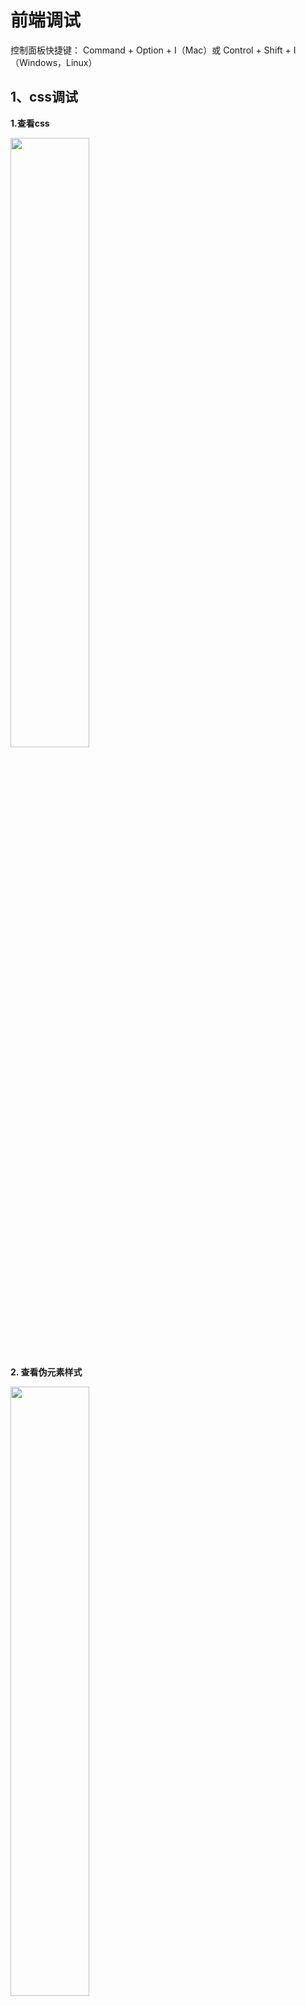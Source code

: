 # 前端调试

控制面板快捷键： Command + Option + I（Mac）或 Control + Shift + I（Windows，Linux）


## 1、css调试

**1.查看css**

<img src='~@imgUrl/debug/css.png' width='50%' >

**2. 查看伪元素样式**

<img src='~@imgUrl/debug/pseudo.png' width='50%' >

**3.添加或修改css样式**

1.直接在原class中添加新样式
2.在新class中添加新样式
3.复选框切换样式声明

<img src='~@imgUrl/debug/style.png' width='50%' >



**4.快捷键修改声明值**

- 编辑声明的值时，可以使用以下键盘快捷键将值递增固定量

```
步长1：Up 将值更改为1
步长0.1：Option+ Up（Mac）或Alt+ Up （Windows，Linux）增加0.1。
步长10：Shift+ Up增加10。
步长100：Shift+ Command+ Up（Mac）或 Shift+ Page Up（Windows，Linux）将值增加100
```

- 快速修改盒模型尺寸



**查看当前元素的事件**

- Ancestors：当前选定节点 + 祖先节点的事件(冒泡)
- Framework listeners：安装在chrome上的插件的事件

**5.使用Coverage选项卡查看CSS和js的使用情况**

打开Coverage方法：
- 打开devtools
- 点击右上角...
- More tools 
- Coverage

快捷键：Command+ Shift+ P（Mac）或 Control+ Shift+ P（Windows，Linux，Chrome OS），输入coverage


## 2、js调试
 - 输出测试
 - 断点调试
     - DOM断点调试
     - js执行断点调试
     - http request 断点调试

**1. 输出调试**

alert、[console](https://developer.mozilla.org/zh-CN/docs/Web/API/Console)、document.write、innerHTML等
 
**控制台**

快捷键： Ctrl+Shift+J (Windows / Linux) 或者 Cmd+Opt+J (Mac)。

- console.log( )
- console.error( )
- console.warn( )
- console.info( )
- console.table( )
- console.time( )、console.timeEnd( )
- console.clear( )
- console.assert( )
- console.group( )、console.groupEnd( )
- console.count( ) 
- copy( )
- 。。。

**格式化输出**

- console.log('%c不一样的console.log', 'font-size: 20px; color: blue');

<img src='~@imgUrl/debug/format.png' width='50%' >

**2.断点调试**



<img src='~@imgUrl/debug/sources.png' width='50%' >


**断点**
- 普通断点
- 条件断点

debugger断点调试

<img src='~@imgUrl/debug/disturb.png' width='50%' >

- Watch：查看自定义表达式的值
- Call stack ：调用栈
- Scope：作用域
- Breakpoints：管理代码断点
- XHR/fetch Breakpoints：[http 请求断点](https://re.m.jd.com/ks/item/999992.html)
- DOM Breakpoints：DOM断点

## 3、source面板
 Control + P or Command + P (Mac)
<img src='~@imgUrl/debug/openfile.png' >


## 4、network 

查看资源加载情况

- 设置是否启用缓存
- 网络加载速度
- 捕捉页面渲染瞬间

**Filter 文本框：过滤请求**

**Group by frame**
http://www.w3school.com.cn/tiy/t.asp?f=html_iframe

**在页面加载期间捕获屏幕截图**：Capture screenshots 捕获屏幕截图 

```
1、将鼠标指针悬停在屏幕截图上以查看捕获屏幕截图的时间点。 Overview 窗格中将显示一条黄线。
2、点击屏幕截图的缩略图以过滤捕获屏幕截图后出现的任何请求。
3、双击缩略图进行放大。
```
<img src='~@imgUrl/debug/screenshot-hover.png' width='50%' >



**跨页面加载保存请求**: Preserve log 复选框

<img src='~@imgUrl/debug/preserve.png' width='50%' >


**Disable cache**：停用浏览器缓存 —— 模拟新用户的体验

**Network Throttling**：模拟 2G、3G 和其他连接速度

**手动清除浏览器缓存、cookie**

<img src='~@imgUrl/debug/clear-browser-cookies.png' width='50%' >


**Hide data URLs**：隐藏数据网址，data: 开头的所有请求都是数据网址

**添加或移除列**
<img src='~@imgUrl/debug/add-column.png' width='50%' >

**[waterfall说明](https://developers.google.com/web/tools/chrome-devtools/network-performance/understanding-resource-timing)**

- Queueing：请求排队
- Stalled：请求等待发送所用的时间
- Waiting(TTFB)：浏览器正在等待响应的第一个字节。 TTFB 表示 Time To First Byte（至第一字节的时间）。此时间包括 1 次往返延迟时间及服务器准备响应所用的时间。
- Content Download：浏览器正在接收响应。



## 5、性能调试

tips：无痕模式下分析，快捷键ctrl + shift + N

- 查看页面渲染过程
- 统计页面各个环节的耗时
- 模拟各个配置下运行情况

<img src='~@imgUrl/debug/chromePerformance2.png' width='50%' >



<img src='~@imgUrl/debug/overview-annotated.jpg' width='50%' >


- FPS(帧率)：绿色竖线越高，FPS越高，红色的话表示长时间帧，很可能会出现卡顿，所在测试的时候要特别注意红色部分
- CPU：CPU的使用情况，面积图指示消耗 CPU 资源的事件类型
- NET：每条色彩横线表示一种资源，越长表示检索资源所需的时间越长

#**三条竖线：**
- 蓝色：DCL —— DOMContentLoaded
- 绿色：FCP —— First Contentful Paint
- 红色：L —— Load

**[页面生命周期](https://www.jianshu.com/p/3b581af02ebf)：**
- DOMContentLoaded
- load
- beforeunload/unload 

**document.readyState**
- loading(加载中)
- interactive(完成加载，文档已被解析)
- complete(所有资源完成加载，load事件将被触发)

### 火焰图

<img src='~@imgUrl/debug/js-profile.png' width='50%' >


<img src='~@imgUrl/debug/pai.png' width='50%' >

* 蓝色(Loading)：网络通信和HTML解析        
* 黄色(Scripting)：JavaScript执行     
* 紫色(Rendering)：样式计算和布局，即重排     
* 绿色(Painting)：重绘      
* 灰色(other)：其它事件花费的时间       
* 白色(Idle)：空闲时间


<img src='~@imgUrl/debug/20180324151603563.png' width='50%' >

* Send Request                发送网络请求时触发
* Receive Response         响应头报文到达时触发
* Receive Data                 请求的响应数据到达事件，如果响应数据很大（拆包），可能会多次触发该事件
* Finish Loading               网络请求完毕事件
* Parse HTML                   浏览器执行HTML解析
* Update Layer Tree        
* Paint                              确定渲染树上的节点的大小和位置后，便可以对节点进行渲染
* Composite Layers         合成层；当渲染树上的节点涂鸦完毕后，便生成位图（bitmap），浏览器把此位图从CPU传输到GPU




**模拟移动端加载过程**
- 设置网络状态
- 设置CPU倍速
<img src='~@imgUrl/debug/cpu.png' width='50%' >


## 6、Application
缓存 + 离线存储

* 查看和修改本地存储与会话存储。
* 检查和修改 IndexedDB 数据库。
* 对 Web SQL 数据库执行语句。
* 查看应用缓存和服务工作线程缓存。
* 点击一次按钮即可清除所有存储、数据库、缓存和服务工作线程。

**manifest**：离线缓存
**service worker**： Web Worker，可以拦截网络请求、缓存资源或从缓存中检索资源、传递推送消息
**clear storage**：清空所有数据

**IndexDB**
- 数据库的安全源、名称和版本
<img src='~@imgUrl/debug/idb-db.png' width='50%' >

- 查看其键值对
<img src='~@imgUrl/debug/idb-kvps.png' width='50%' >

**Web SQL**
- 用SQL来操纵客户端数据库
<img src='~@imgUrl/debug/web-sql-console.png' width='50%' >


## 7、Security
调试当前网页的安全和认证等问题并确保您已经在你的网站上正确地实现HTTPS

<img src='~@imgUrl/debug/security.png' width='50%' >

- not secure
<img src='~@imgUrl/debug/nonsecuremain.png' width='50%' >

- not secure （混合内容）：页面的主要来源是安全的，但页面请求来自非安全来源的资源
<img src='~@imgUrl/debug/mixedoverview.png' width='50%' >



## 8、Audits
对当前网页进行网络利用情况、网页性能方面的诊断，并给出一些优化建议

<img src='~@imgUrl/debug/audits-2.png' width='50%' >

## 9、性能测试网站
- lighthouse
- [PageSpeed Insights](https://developers.google.com/speed/pagespeed/insights/)
- [pingdom](https://tools.pingdom.com/)
- 。。。



##  10、h5页面调试
- Chrome DevTools 模拟手机调试
- Chrome 远程调试(Android) + safari远程调试(iPhone)

<img src='~@imgUrl/debug/screenshot.png' width='50%' >

- fiddler + WiFi + 手机

- Eruda —— 手机网页前端调试面板，[npm](https://www.npmjs.com/package/eruda)，[预览](https://eruda.liriliri.io/)

<img src='~@imgUrl/debug/link.png' width='50%' >

<img src='~@imgUrl/debug/WechatIMG28.jpeg' width='50%' >

- weinre远程调试工具：不能调试JS,也不支持打断点调试，仅能用于调试页面样式，使用场景有限

## 11、其他调试
- 模拟设备感应器：More tools -> Sensors



### 参考文章
- https://developers.google.com/web/tools/chrome-devtools/open
- https://blog.csdn.net/userkang/article/details/85161244
- https://blog.csdn.net/userkang/article/details/85252644
- https://www.jianshu.com/p/b6f87bac5381
- https://www.jianshu.com/p/a43417b28280

